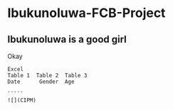 # Ibukunoluwa-FCB-Project
## Ibukunoluwa is a good girl
Okay

~~~
Excel
Table 1  Table 2  Table 3
Date      Gender  Age

`````
![](CIPM)
